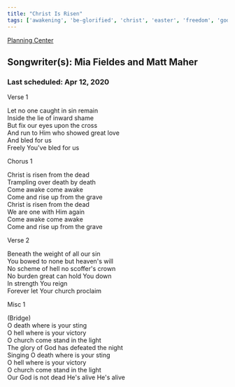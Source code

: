 ```yaml
---
title: "Christ Is Risen"
tags: ['awakening', 'be-glorified', 'christ', 'easter', 'freedom', 'gods-love', 'proclamation', 'renewal', 'resurrection', 'strength', 'the-cross', 'transformation', 'unity', 'victory', 'vision']
---
```


[Planning Center](https://services.planningcenteronline.com/songs/13317764)

## Songwriter(s): Mia Fieldes and Matt Maher
### Last scheduled: Apr 12, 2020          

Verse 1  
  
Let no one caught in sin remain  
Inside the lie of inward shame  
But fix our eyes upon the cross  
And run to Him who showed great love  
And bled for us  
Freely You've bled for us  
  
Chorus 1  
  
Christ is risen from the dead  
Trampling over death by death  
Come awake come awake  
Come and rise up from the grave  
Christ is risen from the dead  
We are one with Him again  
Come awake come awake  
Come and rise up from the grave  
  
Verse 2  
  
Beneath the weight of all our sin  
You bowed to none but heaven's will  
No scheme of hell no scoffer's crown  
No burden great can hold You down  
In strength You reign  
Forever let Your church proclaim  
  
Misc 1  
  
(Bridge)  
O death where is your sting  
O hell where is your victory  
O church come stand in the light  
The glory of God has defeated the night  
Singing O death where is your sting  
O hell where is your victory  
O church come stand in the light  
Our God is not dead He's alive He's alive
